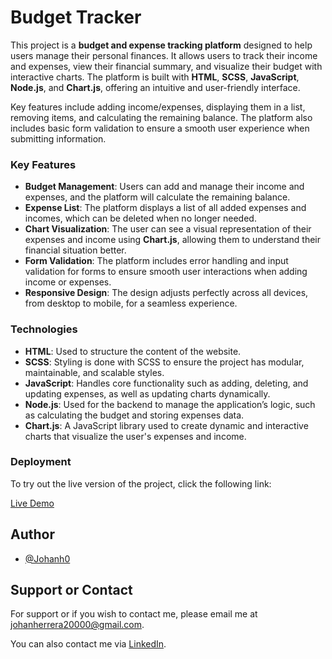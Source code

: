 # **Budget Tracker**

This project is a **budget and expense tracking platform** designed to help users manage their personal finances. It allows users to track their income and expenses, view their financial summary, and visualize their budget with interactive charts. The platform is built with **HTML**, **SCSS**, **JavaScript**, **Node.js**, and **Chart.js**, offering an intuitive and user-friendly interface.

Key features include adding income/expenses, displaying them in a list, removing items, and calculating the remaining balance. The platform also includes basic form validation to ensure a smooth user experience when submitting information.

### Key Features

- **Budget Management**: Users can add and manage their income and expenses, and the platform will calculate the remaining balance.
- **Expense List**: The platform displays a list of all added expenses and incomes, which can be deleted when no longer needed.
- **Chart Visualization**: The user can see a visual representation of their expenses and income using **Chart.js**, allowing them to understand their financial situation better.
- **Form Validation**: The platform includes error handling and input validation for forms to ensure smooth user interactions when adding income or expenses.
- **Responsive Design**: The design adjusts perfectly across all devices, from desktop to mobile, for a seamless experience.

### Technologies

- **HTML**: Used to structure the content of the website.
- **SCSS**: Styling is done with SCSS to ensure the project has modular, maintainable, and scalable styles.
- **JavaScript**: Handles core functionality such as adding, deleting, and updating expenses, as well as updating charts dynamically.
- **Node.js**: Used for the backend to manage the application’s logic, such as calculating the budget and storing expenses data.
- **Chart.js**: A JavaScript library used to create dynamic and interactive charts that visualize the user's expenses and income.

### Deployment

To try out the live version of the project, click the following link:

[Live Demo](https://main.d1rmepzuj16x1r.amplifyapp.com/)

## Author

- [@Johanh0](https://www.github.com/johanh0)

## Support or Contact

For support or if you wish to contact me, please email me at [johanherrera20000@gmail.com](mailto:johanherrera20000@gmail.com).

You can also contact me via [LinkedIn](https://www.linkedin.com/in/johanh0/).
